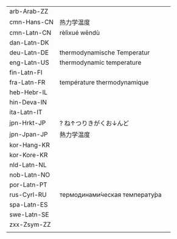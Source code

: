 | | | |
|-|-|-|
| arb-Arab-ZZ |  |  |
| cmn-Hans-CN | 热力学温度 |  |
| cmn-Latn-CN | rèlìxué wēndù |  |
| dan-Latn-DK |  |  |
| deu-Latn-DE | thermodynamische Temperatur |  |
| eng-Latn-US | thermodynamic temperature |  |
| fin-Latn-FI |  |  |
| fra-Latn-FR | température thermodynamique |  |
| heb-Hebr-IL |  |  |
| hin-Deva-IN |  |  |
| ita-Latn-IT |  |  |
| jpn-Hrkt-JP | ? ね↑つりきがくお↓んど |  |
| jpn-Jpan-JP | 熱力学温度 |  |
| kor-Hang-KR |  |  |
| kor-Kore-KR |  |  |
| nld-Latn-NL |  |  |
| nob-Latn-NO |  |  |
| por-Latn-PT |  |  |
| rus-Cyrl-RU | термодинами́ческая температу́ра |  |
| spa-Latn-ES |  |  |
| swe-Latn-SE |  |  |
| zxx-Zsym-ZZ |  |  |
|  |  |  |
